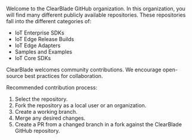 Welcome to the ClearBlade GitHub organization. In this organization, you will find many different publicly available repositories. These repositories fall into the different categories of:

- IoT Enterprise SDKs
- IoT Edge Release Builds
- IoT Edge Adapters
- Samples and Examples
- IoT Core SDKs

ClearBlade welcomes community contributions. We encourage open-source best practices for collaboration.

Recommended contribution process:

1. Select the repository.
2. Fork the repository as a local user or an organization.
3. Create a working branch.
4. Merge any desired changes.
5. Create a PR from a changed branch in a fork against the ClearBlade GitHub repository.
